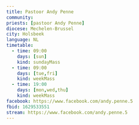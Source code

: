 ```yaml
---
title: Pastoor Andy Penne
community:
priests: [pastoor Andy Penne]
diocese: Mechelen-Brussel
city: Holsbeek
language: NL
timetable:
  - time: 09:00
    days: [sun]
    kind: sundayMass
  - time: 09:00
    days: [tue,fri]
    kind: weekMass
  - time: 19:00
    days: [mon,wed,thu]
    kind: weekMass
facebook: https://www.facebook.com/andy.penne.5
fbid: 1629533551
stream: https://www.facebook.com/andy.penne.5
---
```

